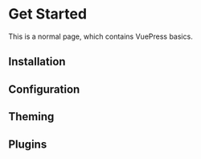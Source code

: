 # Get Started

This is a normal page, which contains VuePress basics.

## Installation

## Configuration

## Theming

## Plugins